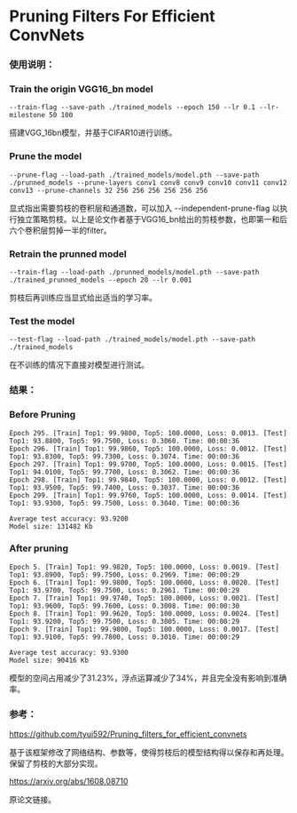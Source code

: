 # Pruning Filters For Efficient ConvNets

### 使用说明：

### Train the origin VGG16_bn model

```
--train-flag --save-path ./trained_models --epoch 150 --lr 0.1 --lr-milestone 50 100
```

搭建VGG_16bn模型，并基于CIFAR10进行训练。

### Prune the model

```
--prune-flag --load-path ./trained_models/model.pth --save-path ./prunned_models --prune-layers conv1 conv8 conv9 conv10 conv11 conv12 conv13 --prune-channels 32 256 256 256 256 256 256
```

显式指出需要剪枝的卷积层和通道数，可以加入 --independent-prune-flag 以执行独立策略剪枝。以上是论文作者基于VGG16_bn给出的剪枝参数，也即第一和后六个卷积层剪掉一半的filter。

### Retrain the prunned model

```
--train-flag --load-path ./prunned_models/model.pth --save-path ./trained_prunned_models --epoch 20 --lr 0.001
```

剪枝后再训练应当显式给出适当的学习率。

### Test the model

```
--test-flag --load-path ./trained_models/model.pth --save-path ./trained_models
```

在不训练的情况下直接对模型进行测试。

### 结果：

### Before Pruning

```
Epoch 295. [Train] Top1: 99.9800, Top5: 100.0000, Loss: 0.0013. [Test] Top1: 93.8800, Top5: 99.7500, Loss: 0.3060. Time: 00:00:36
Epoch 296. [Train] Top1: 99.9860, Top5: 100.0000, Loss: 0.0012. [Test] Top1: 93.8300, Top5: 99.7300, Loss: 0.3074. Time: 00:00:36
Epoch 297. [Train] Top1: 99.9700, Top5: 100.0000, Loss: 0.0015. [Test] Top1: 94.0100, Top5: 99.7700, Loss: 0.3062. Time: 00:00:36
Epoch 298. [Train] Top1: 99.9840, Top5: 100.0000, Loss: 0.0012. [Test] Top1: 93.9500, Top5: 99.7400, Loss: 0.3037. Time: 00:00:36
Epoch 299. [Train] Top1: 99.9760, Top5: 100.0000, Loss: 0.0014. [Test] Top1: 93.9300, Top5: 99.7500, Loss: 0.3040. Time: 00:00:36

Average test accuracy: 93.9200
Model size: 131482 Kb
```

### After pruning

```
Epoch 5. [Train] Top1: 99.9820, Top5: 100.0000, Loss: 0.0019. [Test] Top1: 93.8900, Top5: 99.7500, Loss: 0.2969. Time: 00:00:29
Epoch 6. [Train] Top1: 99.9800, Top5: 100.0000, Loss: 0.0020. [Test] Top1: 93.9700, Top5: 99.7500, Loss: 0.2961. Time: 00:00:29
Epoch 7. [Train] Top1: 99.9740, Top5: 100.0000, Loss: 0.0021. [Test] Top1: 93.9600, Top5: 99.7600, Loss: 0.3008. Time: 00:00:30
Epoch 8. [Train] Top1: 99.9620, Top5: 100.0000, Loss: 0.0024. [Test] Top1: 93.9200, Top5: 99.7500, Loss: 0.3005. Time: 00:00:29
Epoch 9. [Train] Top1: 99.9800, Top5: 100.0000, Loss: 0.0017. [Test] Top1: 93.9100, Top5: 99.7800, Loss: 0.3010. Time: 00:00:29

Average test accuracy: 93.9300
Model size: 90416 Kb
```

模型的空间占用减少了31.23%，浮点运算减少了34%，并且完全没有影响到准确率。

### 参考：

https://github.com/tyui592/Pruning_filters_for_efficient_convnets

基于该框架修改了网络结构、参数等，使得剪枝后的模型结构得以保存和再处理。保留了剪枝的大部分实现。

https://arxiv.org/abs/1608.08710

原论文链接。
